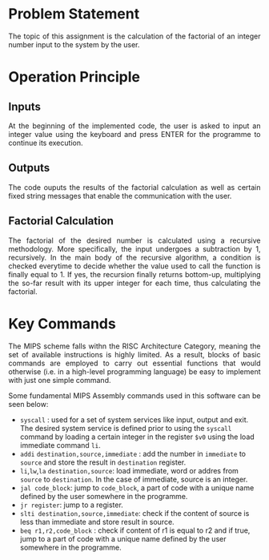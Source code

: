 # Problem Statement
<p align=justify> The topic of this assignment is the calculation of the factorial of an integer number input to the system by the user.<br> </p>

# Operation Principle
## Inputs 
<p align=justify> At the beginning of the implemented code, the user is asked to input an integer value using the keyboard and press ENTER for the programme to continue its execution. <br> </p>

## Outputs
<p align=justify> The code ouputs the results of the factorial calculation as well as certain fixed string messages that enable the communication with the user. <br> </p>

## Factorial Calculation
<p align=justify> The factorial of the desired number is calculated using a recursive methodology. More specifically, the input undergoes a subtraction by 1, recursively. In the main body of the recursive algorithm, a condition is checked everytime to decide whether the value used to call the function is finally equal to 1. If yes, the recursion finally returns bottom-up, multiplying the so-far result with its upper integer for each time, thus calculating the factorial. <br></p>

# Key Commands
<p align=justify> The MIPS scheme falls withn the RISC Architecture Category, meaning the set of available instructions is highly limited. As a result, blocks of basic commands are employed to carry out essential functions that would otherwise (i.e. in a high-level programming language) be easy to implement with just one simple command. <br></p>
<p align=justify> Some fundamental MIPS Assembly commands used in this software can be seen below: <br></p>

- `syscall` : used for a set of system services like input, output and exit. The desired system service is defined prior to using the `syscall` command by loading a certain integer in the register `$v0` using the load immediate command `li`.
- `addi`  `destination,source,immediate` : add the number in `immediate` to `source` and store the result in `destination` register.
-  `li`,`lw`,`la`  `destination,source`: load immediate, word or addres from `source` to `destination`. In the case of immediate, source is an integer. 
-  `jal code_block`: jump to `code_block`, a part of code with a unique name defined by the user somewhere in the programme.
-  `jr register`: jump to a register.
-   `slti destination,source,immediate`: check if the content of source is less than immediate and store result in source.
-   `beq r1,r2,code_block` : check if content of r1 is equal to r2 and if true, jump to a part of code with a unique name defined by the user somewhere in the programme.
